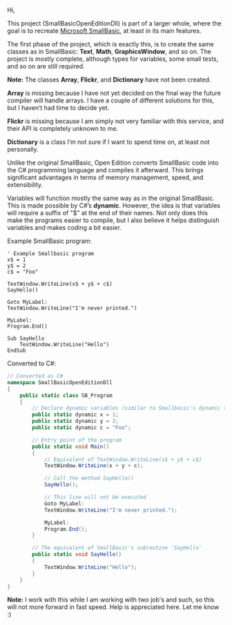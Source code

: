 Hi,

This project (SmallBasicOpenEditionDll) is part of a larger whole, where the goal is to recreate [Microsoft SmallBasic](https://smallbasic-publicwebsite.azurewebsites.net/), at least in its main features.

The first phase of the project, which is exactly this, is to create the same classes as in SmallBasic: **Text**, **Math**, **GraphicsWindow**, and so on. The project is mostly complete, although types for variables, some small tests, and so on are still required.

**Note:** The classes **Array**, **Flickr**, and **Dictionary** have not been created. 
 
**Array** is missing because I have not yet decided on the final way the future compiler will handle arrays. I have a couple of different solutions for this, but I haven’t had time to decide yet.  

**Flickr** is missing because I am simply not very familiar with this service, and their API is completely unknown to me.  

**Dictionary** is a class I’m not sure if I want to spend time on, at least not personally.

Unlike the original SmallBasic, Open Edition converts SmallBasic code into the C# programming language and compiles it afterward. This brings significant advantages in terms of memory management, speed, and extensibility.

Variables will function mostly the same way as in the original SmallBasic. This is made possible by C#’s **dynamic**. However, the idea is that variables will require a suffix of "$" at the end of their names. Not only does this make the programs easier to compile, but I also believe it helps distinguish variables and makes coding a bit easier.

Example SmallBasic program:

```smallbasic
' Example Smallbasic program
x$ = 1
y$ = 2
c$ = "Foo"

TextWindow.WriteLine(x$ + y$ + c$)
SayHello()

Goto MyLabel:
TextWindow.WriteLine("I'm never printed.")

MyLabel:
Program.End()

Sub SayHello
	TextWindow.WriteLine("Hello")
EndSub
```

Converted to C#:

```csharp
// Converted as C#
namespace SmallBasicOpenEditionDll
{
    public static class SB_Program
    {
        // Declare dynamic variables (similar to Smallbasic's dynamic typing)
        public static dynamic x = 1;
        public static dynamic y = 2;
        public static dynamic c = "Foo";

        // Entry point of the program
        public static void Main()
        {
            // Equivalent of TextWindow.WriteLine(x$ + y$ + c$)
            TextWindow.WriteLine(x + y + c);

            // Call the method SayHello()
            SayHello();

            // This line will not be executed
            Goto MyLabel:
            TextWindow.WriteLine("I'm never printed.");

            MyLabel:
            Program.End();
        }

        // The equivalent of SmallBasic's subroutine 'SayHello'
        public static void SayHello()
        {
            TextWindow.WriteLine("Hello");
        }
    }
}
```

**Note:** I work with this while I am working with two job's and such, so this will not more forward in fast speed. Help is appreciated here. Let me know :)
